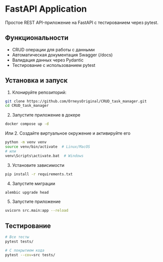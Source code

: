 # FastAPI Application

Простое REST API-приложение на FastAPI с тестированием через pytest.

## Функциональности

- CRUD операции для работы с данными
- Автоматическая документация Swagger (/docs)
- Валидация данных через Pydantic
- Тестирование с использованием pytest

## Установка и запуск

1. Клонируйте репозиторий:
```bash
git clone https://github.com/OrneysOriginal/CRUD_task_manager.git
cd CRUD_task_manager
```
2. Запустите приложение в докере
```bash
docker compose up -d
```
Или
2. Создайте виртуальное окружение и активируйте его
```bash
python -m venv venv
source venv/bin/activate  # Linux/MacOS
# или
venv\Scripts\activate.bat  # Windows
```
3. Установите зависимости
```bash
pip install -r requirements.txt
```
4. Запустите миграции
```bash
alembic upgrade head
```
5. Запустите приложение
```bash
uvicorn src.main:app --reload
```
## Тестирование
```bash
# Все тесты
pytest tests/

# С покрытием кода
pytest --cov=src tests/
```
